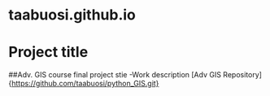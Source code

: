 # taabuosi.github.io
# Project title
##Adv. GIS course final project stie
-Work description
[Adv GIS Repository]{https://github.com/taabuosi/python_GIS.git}
